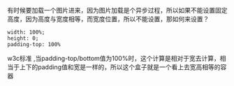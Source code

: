 有时候要加载一个图片进来，因为图片加载是个异步过程，所以如果不能设置固定高度，因为高度与宽度相等，而宽度位置，所以不能设置，那如何来设置？
```
width: 100%;
height: 0;
padding-top: 100%
```
w3c标准 ,当padding-top/bottom值为100%时，这个计算是相对于宽去计算，相当于上下的padding值和宽是一样的，所以这个盒子就是一个看上去宽高相等的容器
